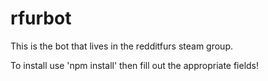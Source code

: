 rfurbot
=======

This is the bot that lives in the redditfurs steam group. 

To install use 'npm install' then fill out the appropriate fields!
